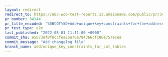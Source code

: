 ```yaml
---
layout: redirect
redirect_to: https://a8c-woo-test-reports.s3.amazonaws.com/public/pr/34144/e2e/index.html
pr_number: 34144
pr_title_encoded: "%5BCOT%5D+Add+unique+key+constraints+for+the+addresses+and+operational+data+tables"
pr_test_type: e2e
last_published: "2022-08-01 11:11:00 +0000"
commit_sha: e5673ef0f8ccfea25e76a794366cfc86e757ecea
commit_message: "Add changelog file"
branch_name: add/unique_key_constraints_for_cot_tables
---
```

